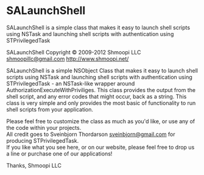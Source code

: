 SALaunchShell
=============

SALaunchShell is a simple class that makes it easy to launch shell scripts using NSTask and launching shell scripts with authentication using STPrivilegedTask

SALaunchShell Copyright © 2009-2012 Shmoopi LLC <shmoopillc@gmail.com> <http://www.shmoopi.net/>  

SALaunchShell is a simple NSObject Class that makes it easy to launch shell scripts using NSTask and launching shell scripts with authentication using STPrivilegedTask - an NSTask-like wrapper around AuthorizationExecuteWithPriviliges. This class provides the output from the shell script, and any error codes that might occur, back as a string. This class is very simple and only provides the most basic of functionality to run shell scripts from your application.  

Please feel free to customize the class as much as you'd like, or use any of the code within your projects.  
All credit goes to Sveinbjorn Thordarson <sveinbjorn@gmail.com> for producing STPrivilegedTask.  
If you like what you see here, or on our website, please feel free to drop us a line or purchase one of our applications!  

Thanks, Shmoopi LLC